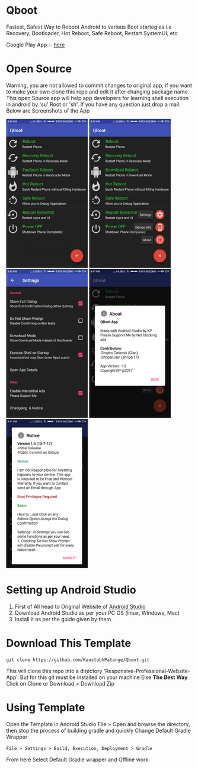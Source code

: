 # Qboot
Fastest, Safest Way to Reboot Android to various Boot startegies i.e Recovery, Bootloader, Hot Reboot, Safe Reboot, Restart SystemUI, etc

 Google Play App :- <a href="https://play.google.com/store/apps/details?id=com.kpstv.qboot">here</a>

# Open Source
Warning, you are not allowed to commit changes to original app, if you want to make your own clone this repo and edit it after changing package name. This open Source app will help app developers for learning shell execution in android by 'su' Root or 'sh'. If you have any question just drop a mail. Below are Screenshots of the App

<img src="https://github.com/KaustubhPatange/Qboot/raw/master/ScreenShot/screen1.png" width="220" height="400" alt="Image 1">                   <img src="https://github.com/KaustubhPatange/Qboot/raw/master/ScreenShot/screen2.png" width="220" height="400" alt="Image 2">                   <img src="https://github.com/KaustubhPatange/Qboot/raw/master/ScreenShot/screen3.png" width="220" height="400" alt="Image 3"> 
<img src="https://github.com/KaustubhPatange/Qboot/raw/master/ScreenShot/screen4.png" width="220" height="400" alt="Image 4">   <img src="https://github.com/KaustubhPatange/Qboot/raw/master/ScreenShot/screen5.png" width="220" height="400" alt="Image 5"> 
# Setting up Android Studio
1. First of All head to Original Website of <a href="https://developer.android.com/studio/index.html">Android Studio</a>
2. Download Android Studio as per your PC OS (linux, Windows, Mac)
3. Install it as per the guide given by them

# Download This Template
<pre><code>git clone https://github.com/KaustubhPatange/Qboot.git</code></pre>
This will clone this repo into a directory 'Responsive-Professional-Website-App'. But for this git must be installed on your machine
Else <b>The Best Way</b> Click on Clone or Download > Download Zip 

# Using Template
Open the Template in Android Studio File > Open and browse the directory, then stop the process of building gradle and quickly Change Default Gradle Wrapper
<pre><code>File > Settings > Build, Execution, Deployment > Gradle</code></pre>
From here Select Default Gradle wrapper and Offline work.
